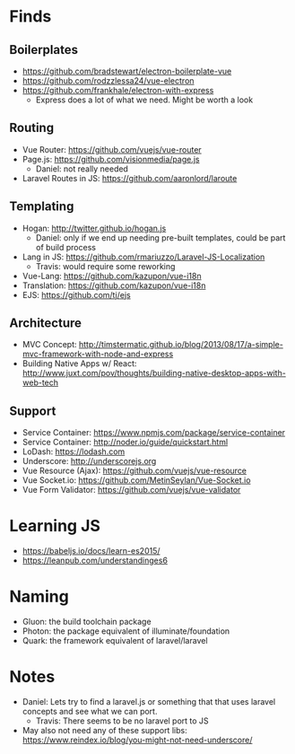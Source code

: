 # Finds

## Boilerplates
- https://github.com/bradstewart/electron-boilerplate-vue
- https://github.com/rodzzlessa24/vue-electron
- https://github.com/frankhale/electron-with-express
    - Express does a lot of what we need.  Might be worth a look

## Routing
- Vue Router: https://github.com/vuejs/vue-router
- Page.js: https://github.com/visionmedia/page.js
  - Daniel: not really needed
- Laravel Routes in JS: https://github.com/aaronlord/laroute

## Templating
- Hogan: http://twitter.github.io/hogan.js
  - Daniel: only if we end up needing pre-built templates, could be part of build process
- Lang in JS: https://github.com/rmariuzzo/Laravel-JS-Localization
  - Travis: would require some reworking
- Vue-Lang: https://github.com/kazupon/vue-i18n
- Translation: https://github.com/kazupon/vue-i18n
- EJS: https://github.com/tj/ejs

## Architecture
- MVC Concept: http://timstermatic.github.io/blog/2013/08/17/a-simple-mvc-framework-with-node-and-express
- Building Native Apps w/ React: http://www.juxt.com/pov/thoughts/building-native-desktop-apps-with-web-tech

## Support
- Service Container: https://www.npmjs.com/package/service-container
- Service Container: http://noder.io/guide/quickstart.html
- LoDash: https://lodash.com
- Underscore: http://underscorejs.org
- Vue Resource (Ajax): https://github.com/vuejs/vue-resource
- Vue Socket.io: https://github.com/MetinSeylan/Vue-Socket.io
- Vue Form Validator: https://github.com/vuejs/vue-validator

# Learning JS
- https://babeljs.io/docs/learn-es2015/
- https://leanpub.com/understandinges6

# Naming
- Gluon: the build toolchain package
- Photon: the package equivalent of illuminate/foundation
- Quark: the framework equivalent of laravel/laravel

# Notes
- Daniel: Lets try to find a laravel.js or something that that uses laravel concepts and see what we can port.
  - Travis: There seems to be no laravel port to JS
- May also not need any of these support libs: https://www.reindex.io/blog/you-might-not-need-underscore/
